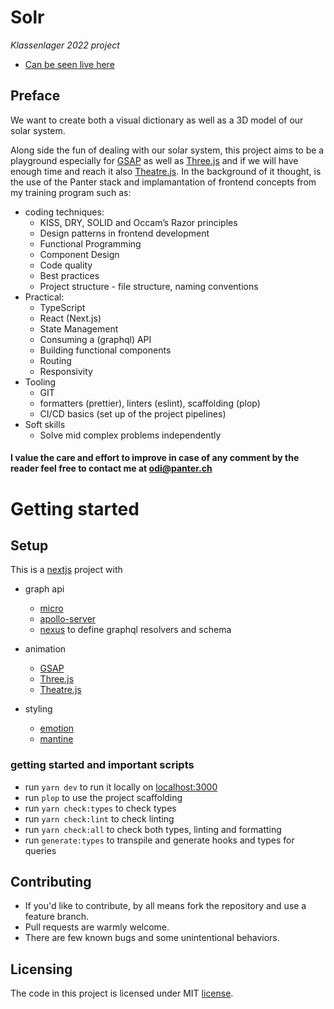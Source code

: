 # Solr

_Klassenlager 2022 project_

- [Can be seen live here](solr.vercel.app)

## Preface

We want to create both a visual dictionary as well as a 3D model of our solar system.

Along side the fun of dealing with our solar system, this project aims to be a playground especially for [GSAP](https://greensock.com) as well as [Three.js](https://threejs.org) and if we will have enough time and reach it also [Theatre.js](https://www.theatrejs.com/).
In the background of it thought, is the use of the Panter stack and implamantation of frontend concepts from my training program such as:

- coding techniques:
  - KISS, DRY, SOLID and Occam’s Razor principles
  - Design patterns in frontend development
  - Functional Programming
  - Component Design
  - Code quality
  - Best practices
  - Project structure - file structure, naming conventions
- Practical:
  - TypeScript
  - React (Next.js)
  - State Management
  - Consuming a (graphql) API
  - Building functional components
  - Routing
  - Responsivity
- Tooling
  - GIT
  - formatters (prettier), linters (eslint), scaffolding (plop)
  - CI/CD basics (set up of the project pipelines)
- Soft skills
  - Solve mid complex problems independently

#### I value the care and effort to improve in case of any comment by the reader feel free to contact me at odi@panter.ch

# Getting started

## Setup

This is a [nextjs](https://nextjs.org/) project with

- graph api

  - [micro](https://github.com/vercel/micro)
  - [apollo-server](https://www.apollographql.com/docs/apollo-server/)
  - [nexus](https://nexusjs.org/) to define graphql resolvers and schema

- animation
  - [GSAP](https://greensock.com)
  - [Three.js](https://threejs.org)
  - [Theatre.js](https://www.theatrejs.com/)
- styling
  - [emotion](https://emotion.sh/docs/introduction)
  - [mantine](https://mantine.dev/)

### getting started and important scripts

- run `yarn dev` to run it locally on [localhost:3000](http://localhost:3000)
- run `plop` to use the project scaffolding
- run `yarn check:types` to check types
- run `yarn check:lint` to check linting
- run `yarn check:all` to check both types, linting and formatting
- run `generate:types` to transpile and generate hooks and types for queries

## Contributing

- If you'd like to contribute, by all means fork the repository and use a feature branch.
- Pull requests are warmly welcome.
- There are few known bugs and some unintentional behaviors.

## Licensing

The code in this project is licensed under MIT [license](https://git.panter.ch/panter/klassenlager22/solr/-/blob/main/LICENSE).
